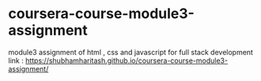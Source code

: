 # coursera-course-module3-assignment
module3 assignment of html , css and javascript for full stack development
link : https://shubhamharitash.github.io/coursera-course-module3-assignment/
